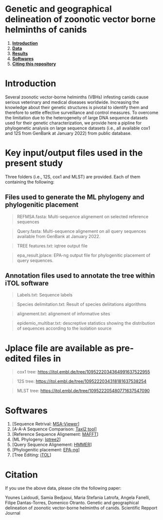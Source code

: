# Genetic and geographical delineation of zoonotic vector borne helminths of canids


1. **[Introduction](#Introduction)**
2. **[Data](#Key-input-and-output-files-used-in-the-present-study)**
3. **[Results](#Jplace-file-are-available-as-pre-edited-files-in)**
5. **[Softwares](#Softwares)**
6. **[Citing this repository](#Citation)**



# Introduction
Several zoonotic vector-borne helminths (VBHs) infesting canids cause serious veterinary and medical diseases worldwide. Increasing the knowledge about their genetic structures is pivotal to identify them and therefore to settle effective surveillance and control measures. To overcome the limitation due to the heterogeneity of large DNA sequence datasets used for their genetic characterization, we provide here a pipline for phylogenetic analysis on large sequence datasets (i.e., all available cox1 and 12S  from GenBank at January 2022) from public database.




# Key input/output files used in the present study

Three folders (i.e., 12S, cox1 and MLST) are provided. Each of them containing the following:

## Files used to generate the ML phylogeny and phylogenitic placement

> REFMSA.fasta: Multi-sequence alignement on selected reference sequences

> Query.fasta: Multi-sequence alignement on all query sequences available from GenBank at January 2022.

> TREE features.txt: iqtree output file

> epa_result.jplace: EPA-ng output file for phylogenitic placement of query sequences.




## Annotation files used to annotate the tree within iTOL software

> Labels.txt: Sequence labels 

> Species delimitation.txt: Result of species deliitations algorithms

> alignement.txt: alignement of informative sites

> epidemio_multibar.txt: descreptive statistics showing the distribution of sequences according to the isolation source


# Jplace file are available as pre-edited files in

> cox1 tree: https://itol.embl.de/tree/1095222034364991637522955 

> 12S tree: https://itol.embl.de/tree/1095222034318181637538254 

> MLST tree: https://itol.embl.de/tree/109522205480771637547090

# Softwares

1. [Sequence Retrival: [MSA-Viewer](https://www.ncbi.nlm.nih.gov/projects/msaviewer/)]
2. [A-A-A Sequence Comparison: [TaxI2 tool](https://github.com/iTaxoTools/TaxI2.git)] 
3. [Reference Sequence Alignement: [MAFFT](https://github.com/GSLBiotech/mafft.git)] 
4. [ML Phylogeny: [Iqtree2](https://github.com/iqtree/iqtree2.git)] 
5. [Query Sequence Alignement: [HMMER](https://github.com/EddyRivasLab/hmmer.git)] 
6. [Phylogenitic placement: [EPA-ng](https://github.com/Pbdas/epa-ng.git)]
7. [Tree Editing: [iTOL](https://github.com/iBiology/iTOL.git)]

# Citation
If you use the above data, please cite the following paper:

Younes Laidoudi, Samia Bedjaoui, Maria Stefania Latrofa, Angela Fanelli, Filipe Dantas-Torres, Domenico Otranto. Genetic and geographical delineation of zoonotic vector-borne helminths of canids. Scientific Repport Journal


